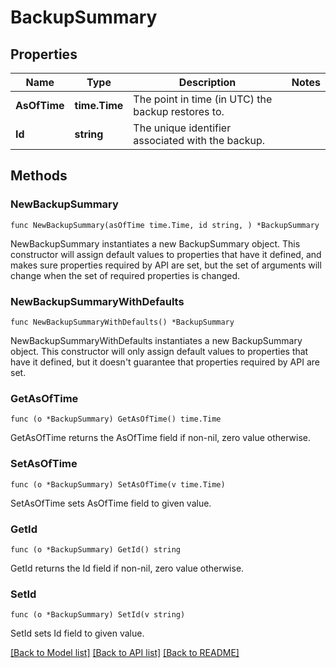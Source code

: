 # BackupSummary

## Properties

Name | Type | Description | Notes
------------ | ------------- | ------------- | -------------
**AsOfTime** | **time.Time** | The point in time (in UTC) the backup restores to. | 
**Id** | **string** | The unique identifier associated with the backup. | 

## Methods

### NewBackupSummary

`func NewBackupSummary(asOfTime time.Time, id string, ) *BackupSummary`

NewBackupSummary instantiates a new BackupSummary object.
This constructor will assign default values to properties that have it defined,
and makes sure properties required by API are set, but the set of arguments
will change when the set of required properties is changed.

### NewBackupSummaryWithDefaults

`func NewBackupSummaryWithDefaults() *BackupSummary`

NewBackupSummaryWithDefaults instantiates a new BackupSummary object.
This constructor will only assign default values to properties that have it defined,
but it doesn't guarantee that properties required by API are set.

### GetAsOfTime

`func (o *BackupSummary) GetAsOfTime() time.Time`

GetAsOfTime returns the AsOfTime field if non-nil, zero value otherwise.

### SetAsOfTime

`func (o *BackupSummary) SetAsOfTime(v time.Time)`

SetAsOfTime sets AsOfTime field to given value.

### GetId

`func (o *BackupSummary) GetId() string`

GetId returns the Id field if non-nil, zero value otherwise.

### SetId

`func (o *BackupSummary) SetId(v string)`

SetId sets Id field to given value.


[[Back to Model list]](../README.md#documentation-for-models) [[Back to API list]](../README.md#documentation-for-api-endpoints) [[Back to README]](../README.md)


